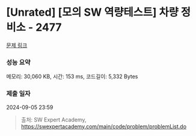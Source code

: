 # [Unrated] [모의 SW 역량테스트] 차량 정비소 - 2477 

[문제 링크](https://swexpertacademy.com/main/code/problem/problemDetail.do?contestProbId=AV6c6bgaIuoDFAXy) 

### 성능 요약

메모리: 30,060 KB, 시간: 153 ms, 코드길이: 5,332 Bytes

### 제출 일자

2024-09-05 23:59



> 출처: SW Expert Academy, https://swexpertacademy.com/main/code/problem/problemList.do